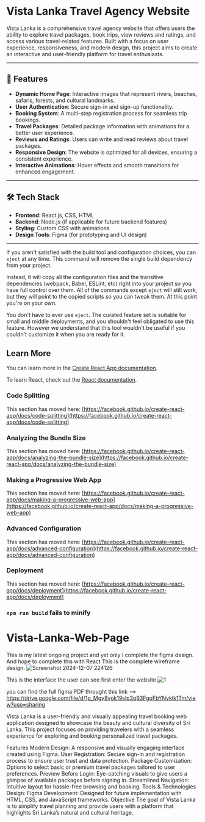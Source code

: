 
# Vista Lanka Travel Agency Website

Vista Lanka is a comprehensive travel agency website that offers users the ability to explore travel packages, book trips, view reviews and ratings, and access various travel-related features. Built with a focus on user experience, responsiveness, and modern design, this project aims to create an interactive and user-friendly platform for travel enthusiasts.

---

## 🚀 Features

- **Dynamic Home Page**: Interactive images that represent rivers, beaches, safaris, forests, and cultural landmarks.
- **User Authentication**: Secure sign-in and sign-up functionality.
- **Booking System**: A multi-step registration process for seamless trip bookings.
- **Travel Packages**: Detailed package information with animations for a better user experience.
- **Reviews and Ratings**: Users can write and read reviews about travel packages.
- **Responsive Design**: The website is optimized for all devices, ensuring a consistent experience.
- **Interactive Animations**: Hover effects and smooth transitions for enhanced engagement.

---

## 🛠️ Tech Stack

- **Frontend**: React.js, CSS, HTML
- **Backend**: Node.js (if applicable for future backend features)
- **Styling**: Custom CSS with animations
- **Design Tools**: Figma (for prototyping and UI design)

---

If you aren't satisfied with the build tool and configuration choices, you can `eject` at any time. This command will remove the single build dependency from your project.

Instead, it will copy all the configuration files and the transitive dependencies (webpack, Babel, ESLint, etc) right into your project so you have full control over them. All of the commands except `eject` will still work, but they will point to the copied scripts so you can tweak them. At this point you're on your own.

You don't have to ever use `eject`. The curated feature set is suitable for small and middle deployments, and you shouldn't feel obligated to use this feature. However we understand that this tool wouldn't be useful if you couldn't customize it when you are ready for it.

## Learn More

You can learn more in the [Create React App documentation](https://facebook.github.io/create-react-app/docs/getting-started).

To learn React, check out the [React documentation](https://reactjs.org/).

### Code Splitting

This section has moved here: [https://facebook.github.io/create-react-app/docs/code-splitting](https://facebook.github.io/create-react-app/docs/code-splitting)

### Analyzing the Bundle Size

This section has moved here: [https://facebook.github.io/create-react-app/docs/analyzing-the-bundle-size](https://facebook.github.io/create-react-app/docs/analyzing-the-bundle-size)

### Making a Progressive Web App

This section has moved here: [https://facebook.github.io/create-react-app/docs/making-a-progressive-web-app](https://facebook.github.io/create-react-app/docs/making-a-progressive-web-app)

### Advanced Configuration

This section has moved here: [https://facebook.github.io/create-react-app/docs/advanced-configuration](https://facebook.github.io/create-react-app/docs/advanced-configuration)

### Deployment

This section has moved here: [https://facebook.github.io/create-react-app/docs/deployment](https://facebook.github.io/create-react-app/docs/deployment)

### `npm run build` fails to minify


# Vista-Lanka-Web-Page
This is my latest ongoing project and yet only I complete the figma design. And hope to complete this with React
This is the complete wireframe design.
![Screenshot 2024-12-07 224126](https://github.com/user-attachments/assets/865f3f09-e5b9-4a4d-b5d2-ebbc7993d2f2)

This is the interface the user can see first enter the website
![1](https://github.com/user-attachments/assets/4d6dee07-9857-4225-8a44-546445f6fa5f) 

you can find the full figma PDF throught this link --> https://drive.google.com/file/d/1p_Mgy8vgk19slp3qB3FgoFbYNvklk1Tm/view?usp=sharing

Vista Lanka is a user-friendly and visually appealing travel booking web application designed to showcase the beauty and cultural diversity of Sri Lanka. This project focuses on providing travelers with a seamless experience for exploring and booking personalized travel packages.

Features
Modern Design: A responsive and visually engaging interface created using Figma.
User Registration: Secure sign-in and registration process to ensure user trust and data protection.
Package Customization: Options to select basic or premium travel packages tailored to user preferences.
Preview Before Login: Eye-catching visuals to give users a glimpse of available packages before signing in.
Streamlined Navigation: Intuitive layout for hassle-free browsing and booking.
Tools & Technologies
Design: Figma
Development: Designed for future implementation with HTML, CSS, and JavaScript frameworks.
Objective
The goal of Vista Lanka is to simplify travel planning and provide users with a platform that highlights Sri Lanka’s natural and cultural heritage.

